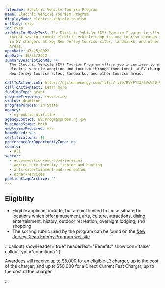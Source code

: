 ```yaml
---
filename: Electric Vehicle Tourism Program
name: Electric Vehicle Tourism Program
displayName: electric-vehicle-tourism
urlSlug: evtp
id: evtp
sidebarCardBodyText: The Electric Vehicle (EV) Tourism Program is offering
  incentives to promote electric vehicle adoption and tourism through investment
  in EV chargers at key New Jersey tourism sites, landmarks, and other Tourism
  Areas.
openDate: 07/25/2022
dueDate: 10/31/2022
summaryDescriptionMd: >+
  The Electric Vehicle (EV) Tourism Program offers you incentives to promote
  electric vehicle adoption and tourism through investment in EV chargers at key
  New Jersey tourism sites, landmarks, and other tourism areas.

callToActionLink: https://njcleanenergy.com/files/file/EV/FY23/EVs%20-%20EV%20Tourism%20Program%20-%20Application%20for%20FY23%20-%20Round%201%20-%20FINAL%207_22_22.pdf
callToActionText: Learn more
fundingType: grant
programFrequency: reoccuring
status: deadline
programPurpose: In State
agency:
  - nj-public-utilities
agencyContact: EV.Programs@bpu.nj.gov
businessStage: both
employeesRequired: n/a
homeBased: yes
certifications: []
preferenceForOpportunityZone: no
county:
  - All
sector:
  - accommodation-and-food-services
  - agriculture-forestry-fishing-and-hunting
  - arts-entertainment-and-recreation
  - other-services
publishStageArchive: ""
---
```


## Eligibility

- Eligible applicant include, but are not limited to those situated in locations which offer amusement, arts, culture, attractions, dining, entertainment, history, outdoor recreation, overnight lodging, and shopping
- The scoring rubric used by the program can be found on the [New Jersey Clean Energy Program website](https://njcleanenergy.com/ev)

:::callout{ showHeader="true" headerText="Benefits" showIcon="false" calloutType="conditional" }

Awardees will receive up to $5,000 for an eligible L2 charger, up to the cost of the charger; and up to $50,000 for a Direct Current Fast Charger, up to the cost of the charger.

:::
